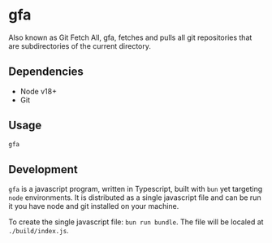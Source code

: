# gfa

Also known as Git Fetch All, gfa, fetches and pulls all git repositories that are subdirectories of the current directory.

## Dependencies

* Node v18+
* Git

## Usage

```bash
gfa
```

## Development

`gfa` is a javascript program, written in Typescript, built with `bun` yet targeting `node` environments. It is distributed as a single javascript file and can be run it you have node and git installed on your machine.

To create the single javascript file: `bun run bundle`. The file will be localed at `./build/index.js`.
